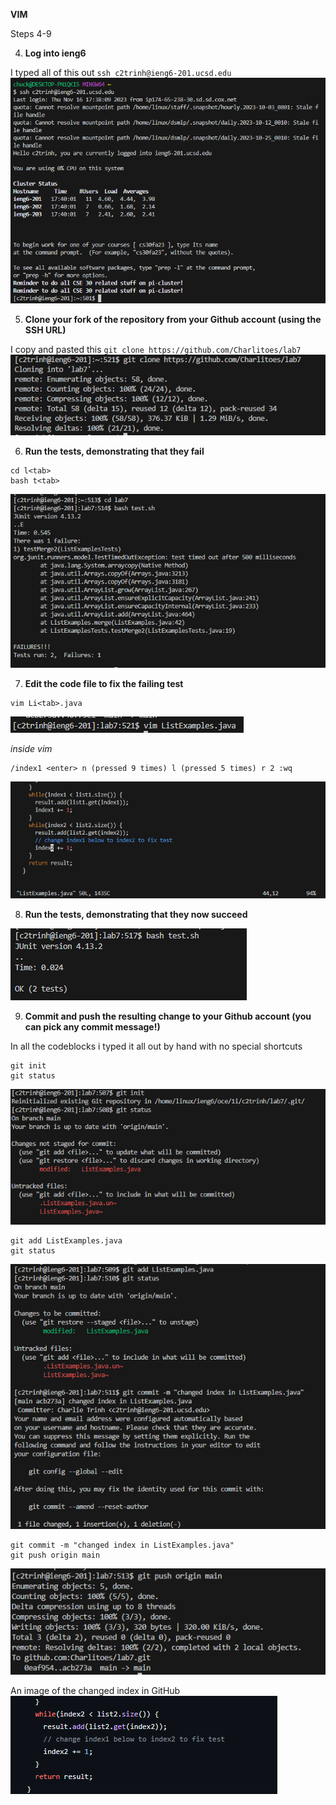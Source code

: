 **VIM**


Steps 4-9


4) **Log into ieng6**


I typed all of this out `ssh c2trinh@ieng6-201.ucsd.edu`
![insert](lab4_step_4.png)


5) **Clone your fork of the repository from your Github account (using the SSH URL)**


I copy and pasted this `git clone https://github.com/Charlitoes/lab7`
![insert](lab4_step_5.png)


6) **Run the tests, demonstrating that they fail**


```
cd l<tab>
bash t<tab>
```
![insert](lab4_step_6.png)


7) **Edit the code file to fix the failing test**


```
vim Li<tab>.java
```
![insert](lab4_step_7p2.png)


*inside vim*


```
/index1 <enter> n (pressed 9 times) l (pressed 5 times) r 2 :wq
```


![insert](lab4_step_7.png)


8) **Run the tests, demonstrating that they now succeed**


<up><up><up><enter>


![insert](lab4_step_8.png)


9) **Commit and push the resulting change to your Github account (you can pick any commit message!)**


In all the codeblocks i typed it all out by hand with no special shortcuts


```
git init
git status
```
![insert](lab4_step_9p1.png)


```
git add ListExamples.java
git status
```
![insert](lab4_step_9p2.png)


```
git commit -m "changed index in ListExamples.java"
git push origin main
```
![insert](lab4_step_9p3.png)



An image of the changed index in GitHub
![insert](lab4_step_9p4.png)






